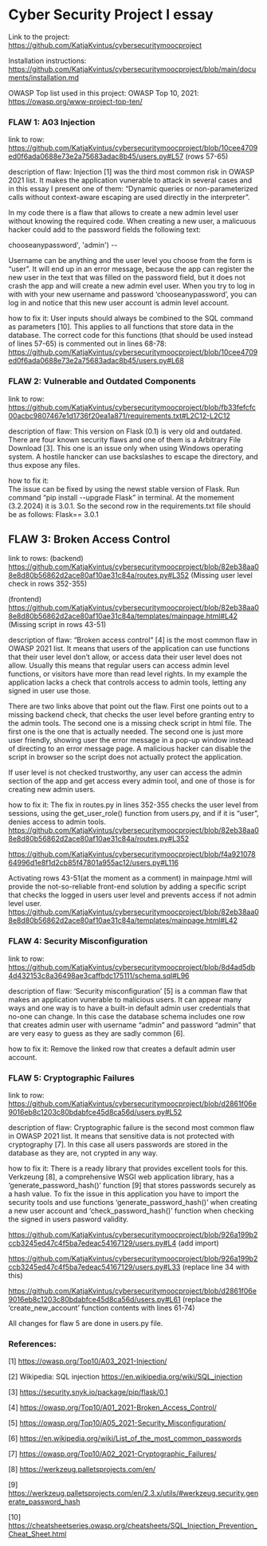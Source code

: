 
# Cyber Security Project I essay


Link to the project:
https://github.com/KatjaKvintus/cybersecuritymoocproject 

Installation instructions: 
https://github.com/KatjaKvintus/cybersecuritymoocproject/blob/main/documents/installation.md 

OWASP Top list used in this project: 
OWASP Top 10, 2021: https://owasp.org/www-project-top-ten/



### FLAW 1: A03 Injection 

link to row: https://github.com/KatjaKvintus/cybersecuritymoocproject/blob/10cee4709ed0f6ada0688e73e2a75683adac8b45/users.py#L57 
(rows 57-65)

description of flaw: 
Injection [1] was the third most common risk in OWASP 2021 list. It makes the application vunerable to attack in several cases and in this essay I present one of them: “Dynamic queries or non-parameterized calls without context-aware escaping are used directly in the interpreter”.

In my code there is a flaw that allows to create a new admin level user without knowing the required code. When creating a new user, a malicuous hacker could add to the password fields the following text:

chooseanypassword', 'admin') --

Username can be anything and the user level you choose from the form is “user”. It will end up in an error message, because the app can register the new user in the text that was filled on the password field, but it does not crash the app and will create a new admin evel user. When you try to log in with with your new username and password ‘chooseanypassword’, you can log in and notice that this new user account is admin level account. 

how to fix it: 
User inputs should always be combined to the SQL command as parameters [10]. This applies to all functions that store data in the database. The correct code for this functions (that should be used instead of lines 57-65) is commented out in lines 68-78: https://github.com/KatjaKvintus/cybersecuritymoocproject/blob/10cee4709ed0f6ada0688e73e2a75683adac8b45/users.py#L68 



### FLAW 2: Vulnerable and Outdated Components 

link to row: https://github.com/KatjaKvintus/cybersecuritymoocproject/blob/fb33fefcfc00acbc9807467e1d1736f20ea1a871/requirements.txt#L2C12-L2C12 

description of flaw: 
This version on Flask (0.1) is very old and outdated. There are four known security flaws and one of them is a Arbitrary File Download [3]. This one is an issue only when using Windows operating system. A hostile hancker can use backslashes to escape the directory, and thus expose any files. 

how to fix it:  
The issue can be fixed by using the newst stable version of Flask. Run command “pip install --upgrade Flask” in terminal. At the momement (3.2.2024) it is 3.0.1. So the second row in the requirements.txt file should be as follows:
Flask== 3.0.1



## FLAW 3: Broken Access Control

link to rows:
(backend) https://github.com/KatjaKvintus/cybersecuritymoocproject/blob/82eb38aa08e8d80b56862d2ace80af10ae31c84a/routes.py#L352 
(Missing user level check in rows 352-355)

(frontend) https://github.com/KatjaKvintus/cybersecuritymoocproject/blob/82eb38aa08e8d80b56862d2ace80af10ae31c84a/templates/mainpage.html#L42 
(Missing script in rows 43-51)

description of flaw:
“Broken access control” [4] is the most common flaw in OWASP 2021 list. It means that users of the application can use functions that their user level don’t allow, or access data their user level does not allow. Usually this means that regular users can access admin level functions, or visitors have more than read level rights. In my example the application lacks a check that controls access to admin tools, letting any signed in user use those.

There are two links above that point out the flaw. First one points out to a missing backend check, that checks the user level before granting entry to the admin tools. The second one is a missing check script in html file. The first one is the one that is actually needed. The second one is just more user friendly, showing user the error message in a pop-up window instead of directing to an error message page. A malicious hacker can disable the script in browser so the script does not actually protect the application.

If user level is not checked trustworthy, any user can access the admin section of the app and get access every admin tool,  and one of those is for creating new admin users. 

how to fix it: 
The fix in routes.py in lines 352-355 checks the user level from sessions, using the get_user_role() function from users.py, and if it is “user”, denies access to admin tools. 
https://github.com/KatjaKvintus/cybersecuritymoocproject/blob/82eb38aa08e8d80b56862d2ace80af10ae31c84a/routes.py#L352 

https://github.com/KatjaKvintus/cybersecuritymoocproject/blob/f4a92107864996d1e8f1d2cb85f47801a955ac12/users.py#L116 

Activating rows 43-51(at the moment as a comment) in mainpage.html will provide the not-so-reliable front-end solution by adding a specific script that checks the logged in users user level and prevents access if not admin level user. 
https://github.com/KatjaKvintus/cybersecuritymoocproject/blob/82eb38aa08e8d80b56862d2ace80af10ae31c84a/templates/mainpage.html#L42 


### FLAW 4: Security Misconfiguration 

link to row:
https://github.com/KatjaKvintus/cybersecuritymoocproject/blob/8d4ad5db4d432153c8a36498ae3caffbdc175111/schema.sql#L96 

description of flaw: 
‘Security misconfiguration’ [5] is a comman flaw that makes an application vunerable to malicious users. It can appear many ways and one way is to have a built-in default admin user credentials that no-one can change. In this case the database schema includes one row that creates admin user with username “admin” and password “admin” that are very easy to guess as they are sadly common [6].

how to fix it: 
Remove the linked row that creates a default admin user account.



### FLAW 5: Cryptographic Failures 

link to row:
https://github.com/KatjaKvintus/cybersecuritymoocproject/blob/d2861f06e9016eb8c1203c80bdabfce45d8ca56d/users.py#L52 

description of flaw:
Cryptographic failure is the second most common flaw in OWASP 2021 list. It means that sensitive data is not protected with cryptography [7]. In this case all users passwords are stored in the database as they are, not crypted in any way. 

how to fix it: 
There is a ready library that provides excellent tools for this. Verkzeung [8], a comprehensive WSGI web application library, has a ‘generate_password_hash()’ function [9] that stores passwords securely as a hash value. To fix the issue in this application you have to import the security tools and use functions ‘generate_password_hash()’ when creating a new user account and ‘check_password_hash()’ function when checking the signed in users pasword validity.

https://github.com/KatjaKvintus/cybersecuritymoocproject/blob/926a199b2ccb3245ed47c4f5ba7edeac54167129/users.py#L4 (add import)

https://github.com/KatjaKvintus/cybersecuritymoocproject/blob/926a199b2ccb3245ed47c4f5ba7edeac54167129/users.py#L33 (replace line 34 with this)

https://github.com/KatjaKvintus/cybersecuritymoocproject/blob/d2861f06e9016eb8c1203c80bdabfce45d8ca56d/users.py#L61 (replace the ‘create_new_account’ function contents with lines 61-74)

All changes for flaw 5 are done in users.py file. 


### References:


[1] https://owasp.org/Top10/A03_2021-Injection/  

[2] Wikipedia: SQL injection https://en.wikipedia.org/wiki/SQL_injection 

[3] https://security.snyk.io/package/pip/flask/0.1 

[4] https://owasp.org/Top10/A01_2021-Broken_Access_Control/ 

[5] https://owasp.org/Top10/A05_2021-Security_Misconfiguration/ 

[6] https://en.wikipedia.org/wiki/List_of_the_most_common_passwords 

[7] https://owasp.org/Top10/A02_2021-Cryptographic_Failures/ 

[8] https://werkzeug.palletsprojects.com/en/ 

[9] https://werkzeug.palletsprojects.com/en/2.3.x/utils/#werkzeug.security.generate_password_hash 

[10] https://cheatsheetseries.owasp.org/cheatsheets/SQL_Injection_Prevention_Cheat_Sheet.html 
